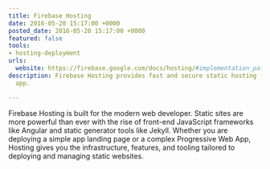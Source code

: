 ```yaml
---
title: Firebase Hosting
date: 2016-05-20 15:17:00 +0000
posted_date: 2016-05-20 15:17:00 +0000
featured: false
tools:
- hosting-deployment
urls:
  website: https://firebase.google.com/docs/hosting/#implementation_path
description: Firebase Hosting provides fast and secure static hosting for your web
  app.

---
```

Firebase Hosting is built for the modern web developer. Static sites are more powerful than ever with the rise of front-end JavaScript frameworks like Angular and static generator tools like Jekyll. Whether you are deploying a simple app landing page or a complex Progressive Web App, Hosting gives you the infrastructure, features, and tooling tailored to deploying and managing static websites.